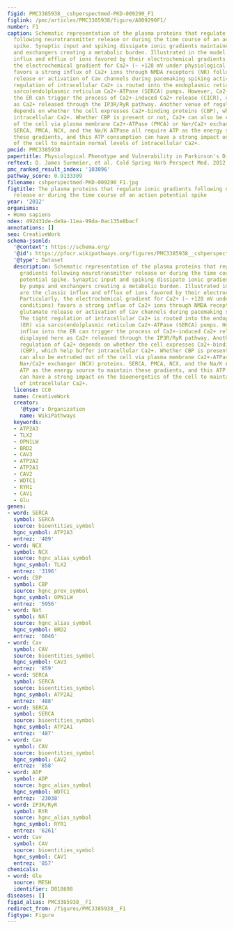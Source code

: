 ```yaml
---
figid: PMC3385938__cshperspectmed-PKD-009290_F1
figlink: /pmc/articles/PMC3385938/figure/A009290F1/
number: F1
caption: Schematic representation of the plasma proteins that regulate ionic gradients
  following neurotransmitter release or during the time course of an action potential
  spike. Synaptic input and spiking dissipate ionic gradients maintained by pumps
  and exchangers creating a metabolic burden. Illustrated in the model are the classic
  influx and efflux of ions favored by their electrochemical gradients. Particularly,
  the electrochemical gradient for Ca2+ (∼ +128 mV under physiological conditions)
  favors a strong influx of Ca2+ ions through NMDA receptors (NR) following glutamate
  release or activation of Cav channels during pacemaking spiking activity. The tight
  regulation of intracellular Ca2+ is routed into the endoplasmic reticulum (ER) via
  sarco(endo)plasmic reticulum Ca2+-ATPase (SERCA) pumps. However, Ca2+ influx into
  the ER can trigger the process of Ca2+-induced Ca2+ release (CICR), displayed here
  as Ca2+ released through the IP3R/RyR pathway. Another venue of regulation of Ca2+
  depends on whether the cell expresses Ca2+-binding proteins (CBP), which help buffer
  intracellular Ca2+. Whether CBP is present or not, Ca2+ can also be extruded out
  of the cell via plasma membrane Ca2+-ATPase (PMCA) or Na+/Ca2+ exchanger (NCX) proteins.
  SERCA, PMCA, NCX, and the Na/K ATPase all require ATP as the energy source to maintain
  these gradients, and this ATP consumption can have a strong impact on the bioenergetics
  of the cell to maintain normal levels of intracellular Ca2+.
pmcid: PMC3385938
papertitle: Physiological Phenotype and Vulnerability in Parkinson's Disease.
reftext: D. James Surmeier, et al. Cold Spring Harb Perspect Med. 2012 Jul;2(7):a009290.
pmc_ranked_result_index: '103096'
pathway_score: 0.9133309
filename: cshperspectmed-PKD-009290_F1.jpg
figtitle: The plasma proteins that regulate ionic gradients following neurotransmitter
  release or during the time course of an action potential spike
year: '2012'
organisms:
- Homo sapiens
ndex: 492431de-de9a-11ea-99da-0ac135e8bacf
annotations: []
seo: CreativeWork
schema-jsonld:
  '@context': https://schema.org/
  '@id': https://pfocr.wikipathways.org/figures/PMC3385938__cshperspectmed-PKD-009290_F1.html
  '@type': Dataset
  description: Schematic representation of the plasma proteins that regulate ionic
    gradients following neurotransmitter release or during the time course of an action
    potential spike. Synaptic input and spiking dissipate ionic gradients maintained
    by pumps and exchangers creating a metabolic burden. Illustrated in the model
    are the classic influx and efflux of ions favored by their electrochemical gradients.
    Particularly, the electrochemical gradient for Ca2+ (∼ +128 mV under physiological
    conditions) favors a strong influx of Ca2+ ions through NMDA receptors (NR) following
    glutamate release or activation of Cav channels during pacemaking spiking activity.
    The tight regulation of intracellular Ca2+ is routed into the endoplasmic reticulum
    (ER) via sarco(endo)plasmic reticulum Ca2+-ATPase (SERCA) pumps. However, Ca2+
    influx into the ER can trigger the process of Ca2+-induced Ca2+ release (CICR),
    displayed here as Ca2+ released through the IP3R/RyR pathway. Another venue of
    regulation of Ca2+ depends on whether the cell expresses Ca2+-binding proteins
    (CBP), which help buffer intracellular Ca2+. Whether CBP is present or not, Ca2+
    can also be extruded out of the cell via plasma membrane Ca2+-ATPase (PMCA) or
    Na+/Ca2+ exchanger (NCX) proteins. SERCA, PMCA, NCX, and the Na/K ATPase all require
    ATP as the energy source to maintain these gradients, and this ATP consumption
    can have a strong impact on the bioenergetics of the cell to maintain normal levels
    of intracellular Ca2+.
  license: CC0
  name: CreativeWork
  creator:
    '@type': Organization
    name: WikiPathways
  keywords:
  - ATP2A3
  - TLX2
  - OPN1LW
  - BRD2
  - CAV3
  - ATP2A2
  - ATP2A1
  - CAV2
  - WDTC1
  - RYR1
  - CAV1
  - Glu
genes:
- word: SERCA
  symbol: SERCA
  source: bioentities_symbol
  hgnc_symbol: ATP2A3
  entrez: '489'
- word: NCX
  symbol: NCX
  source: hgnc_alias_symbol
  hgnc_symbol: TLX2
  entrez: '3196'
- word: CBP
  symbol: CBP
  source: hgnc_prev_symbol
  hgnc_symbol: OPN1LW
  entrez: '5956'
- word: Nat
  symbol: NAT
  source: hgnc_alias_symbol
  hgnc_symbol: BRD2
  entrez: '6046'
- word: Cav
  symbol: CAV
  source: bioentities_symbol
  hgnc_symbol: CAV3
  entrez: '859'
- word: SERCA
  symbol: SERCA
  source: bioentities_symbol
  hgnc_symbol: ATP2A2
  entrez: '488'
- word: SERCA
  symbol: SERCA
  source: bioentities_symbol
  hgnc_symbol: ATP2A1
  entrez: '487'
- word: Cav
  symbol: CAV
  source: bioentities_symbol
  hgnc_symbol: CAV2
  entrez: '858'
- word: ADP
  symbol: ADP
  source: hgnc_alias_symbol
  hgnc_symbol: WDTC1
  entrez: '23038'
- word: IP3R/RyR
  symbol: RYR
  source: hgnc_alias_symbol
  hgnc_symbol: RYR1
  entrez: '6261'
- word: Cav
  symbol: CAV
  source: bioentities_symbol
  hgnc_symbol: CAV1
  entrez: '857'
chemicals:
- word: Glu
  source: MESH
  identifier: D018698
diseases: []
figid_alias: PMC3385938__F1
redirect_from: /figures/PMC3385938__F1
figtype: Figure
---
```

